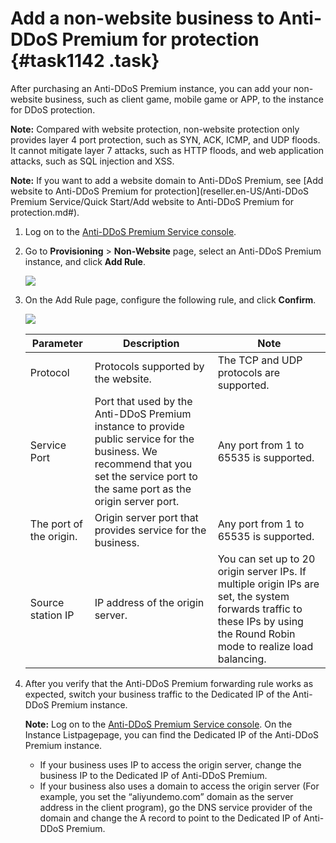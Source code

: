 # Add a non-website business to Anti-DDoS Premium for protection {#task1142 .task}

After purchasing an Anti-DDoS Premium instance, you can add your non-website business, such as client game, mobile game or APP, to the instance for DDoS protection.

**Note:** Compared with website protection, non-website protection only provides layer 4 port protection, such as SYN, ACK, ICMP, and UDP floods. It cannot mitigate layer 7 attacks, such as HTTP floods, and web application attacks, such as SQL injection and XSS.

**Note:** If you want to add a website domain to Anti-DDoS Premium, see [Add website to Anti-DDoS Premium for protection](reseller.en-US/Anti-DDoS Premium Service/Quick Start/Add website to Anti-DDoS Premium for protection.md#).

1.  Log on to the [Anti-DDoS Premium Service console](https://yundun.console.aliyun.com/?p=ddosdip). 
2.  Go to **Provisioning** \> **Non-Website** page, select an Anti-DDoS Premium instance, and click **Add Rule**. 

    ![](http://static-aliyun-doc.oss-cn-hangzhou.aliyuncs.com/assets/img/79671/154693634335261_en-US.png) 

3.  On the Add Rule page, configure the following rule, and click **Confirm**. 

    ![](http://static-aliyun-doc.oss-cn-hangzhou.aliyuncs.com/assets/img/79671/154693634435264_en-US.png) 

    |Parameter|Description|Note|
    |---------|-----------|----|
    |Protocol|Protocols supported by the website.|The TCP and UDP protocols are supported.|
    |Service Port|Port that used by the Anti-DDoS Premium instance to provide public service for the business. We recommend that you set the service port to the same port as the origin server port.|Any port from 1 to 65535 is supported.|
    |The port of the origin.|Origin server port that provides service for the business.|Any port from 1 to 65535 is supported.|
    |Source station IP|IP address of the origin server.|You can set up to 20 origin server IPs. If multiple origin IPs are set, the system forwards traffic to these IPs by using the Round Robin mode to realize load balancing.|

4.  After you verify that the Anti-DDoS Premium forwarding rule works as expected, switch your business traffic to the Dedicated IP of the Anti-DDoS Premium instance. 

    **Note:** Log on to the [Anti-DDoS Premium Service console](https://yundun.console.aliyun.com/?p=ddosdip). On the Instance Listpagepage, you can find the Dedicated IP of the Anti-DDoS Premium instance.

    -   If your business uses IP to access the origin server, change the business IP to the Dedicated IP of Anti-DDoS Premium.
    -   If your business also uses a domain to access the origin server \(For example, you set the “aliyundemo.com” domain as the server address in the client program\), go the DNS service provider of the domain and change the A record to point to the Dedicated IP of Anti-DDoS Premium.


